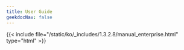 ```yaml
---
title: User Guide
geekdocNav: false
---
```

{{< include file="/static/ko/_includes/1.3.2.8/manual_enterprise.html" type="html" >}}